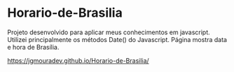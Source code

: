 # Horario-de-Brasilia

Projeto desenvolvido para aplicar meus conhecimentos em javascript. Utilizei principalmente os métodos Date() do Javascript. Página mostra data e hora de Brasília.

https://jgmouradev.github.io/Horario-de-Brasilia/
